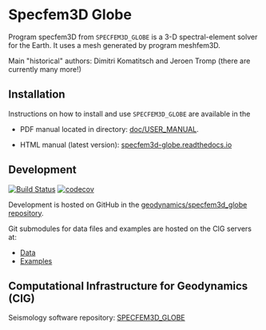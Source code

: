 # Specfem3D Globe

Program specfem3D from `SPECFEM3D_GLOBE` is a 3-D spectral-element solver for the Earth.
It uses a mesh generated by program meshfem3D.

Main "historical" authors: Dimitri Komatitsch and Jeroen Tromp
  (there are currently many more!)

## Installation

Instructions on how to install and use `SPECFEM3D_GLOBE` are available
in the 

- PDF manual located in directory: [doc/USER_MANUAL](doc/USER_MANUAL).

- HTML manual (latest version): [specfem3d-globe.readthedocs.io](http://specfem3d-globe.readthedocs.io/)


## Development

[![Build Status](https://travis-ci.org/geodynamics/specfem3d_globe.svg?branch=devel)](https://travis-ci.org/geodynamics/specfem3d_globe) [![codecov](https://codecov.io/gh/geodynamics/specfem3d_globe/branch/devel/graph/badge.svg)](https://codecov.io/gh/geodynamics/specfem3d_globe)

Development is hosted on GitHub in the
[geodynamics/specfem3d_globe repository](https://github.com/geodynamics/specfem3d_globe).

Git submodules for data files and examples are hosted on the CIG servers
at:

  * [Data](http://vcs.geodynamics.org/gitweb/?p=specfem3d_globe_data.git)
  * [Examples](http://vcs.geodynamics.org/gitweb/?p=specfem3d_globe_examples.git)


## Computational Infrastructure for Geodynamics (CIG)

Seismology software repository: [SPECFEM3D_GLOBE](https://geodynamics.org/cig/software/specfem3d_globe/)

